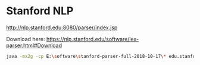 # Stanford NLP
http://nlp.stanford.edu:8080/parser/index.jsp

Download here: https://nlp.stanford.edu/software/lex-parser.html#Download
```bash
java -mx2g -cp E:\software\stanford-parser-full-2018-10-17\* edu.stanford.nlp.parser.lexparser.LexicalizedParser -nthreads 4 -outputFormat "wordsAndTags,typedDependencies"  -outputFormatOptions "basicDependencies" edu/stanford/nlp/models/lexparser/englishPCFG.ser.gz <file_to_parse>
```